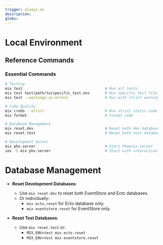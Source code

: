 ```yaml
---
trigger: always_on
description: 
globs: 
---
```


# Local Environment

## Reference Commands

### Essential Commands

```bash
# Testing
mix test                                      # Run all tests
mix test test/path/to/specific_test.exs       # Run specific test file
mix test --warnings-as-errors                 # Run with strict warning checking

# Code Quality
mix credo --strict                            # Run strict static code analysis
mix format                                    # Format code

# Database Management
mix reset.dev                                 # Reset both dev databases
mix reset.test                                # Reset both test databases

# Development Server
mix phx.server                                # Start Phoenix server
iex -S mix phx.server                         # Start with interactive shell
```

# Database Management

- **Reset Development Databases**:
    - Use `mix reset.dev` to reset both EventStore and Ecto databases.
    - Or individually:
        - `mix ecto.reset` for Ecto database only.
        - `mix eventstore.reset` for EventStore only.

- **Reset Test Databases**:
    - Use `mix reset.test` or:
        - `MIX_ENV=test mix ecto.reset`
        - `MIX_ENV=test mix eventstore.reset`
